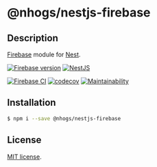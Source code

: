 # @nhogs/nestjs-firebase

## Description

[Firebase](https://firebase.google.com/) module for [Nest](https://github.com/nestjs/nest).

[![Firebase version](https://img.shields.io/badge/Firebase%20version-9.x-blue?logo=firebase)](https://firebase.google.com/)
[![NestJS](https://img.shields.io/badge/NestJS%20version-8.x-blue?logo=nestjs&logoColor=e0234e)](https://github.com/nestjs/nest)

[![Firebase CI](https://github.com/nhogs/nestjs-firebase/actions/workflows/firebase-ci.yml/badge.svg?branch=develop)](https://github.com/Nhogs/nestjs-firebase/actions/workflows/firebase-ci.yml?branch=develop)
[![codecov](https://codecov.io/gh/Nhogs/nestjs-firebase/branch/develop/graph/badge.svg?token=ZRPM5WFGO2)](https://codecov.io/gh/Nhogs/nestjs-firebase)
[![Maintainability](https://api.codeclimate.com/v1/badges/356bd937ca8b2e7b8d96/maintainability)](https://codeclimate.com/github/Nhogs/nestjs-firebase/maintainability)

## Installation

```bash
$ npm i --save @nhogs/nestjs-firebase
```

## License

[MIT license](LICENSE).
